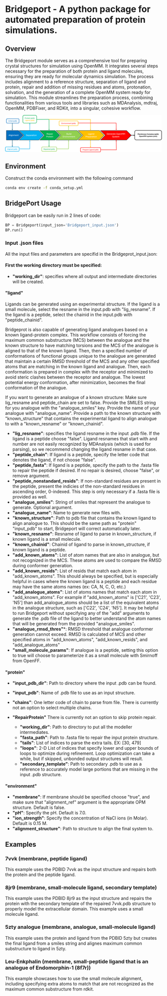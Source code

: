 # Bridgeport - A python package for automated preparation of protein simulations.
## Overview
The Bridgeport module serves as a comprehensive tool for preparing crystal structures for simulation using OpenMM. It integrates several steps necessary for the preparation of both protein and ligand molecules, ensuring they are ready for molecular dynamics simulation. The process includes alignment to a reference structure, separation of ligand and protein, repair and addition of missing residues and atoms, protonation, solvation, and the generation of a complete OpenMM system ready for simulation. This module streamlines the preparation process, combining functionalities from various tools and libraries such as MDAnalysis, mdtraj, OpenMM, PDBFixer, and RDKit, into a singular, cohesive workflow.

![alt text](https://github.com/CCBatIIT/Bridgeport/blob/main/Bridgeport_Flowchart.png)

## Environment
Construct the conda environment with the following command
```bash
conda env create -f conda_setup.yml
```

## BridgePort Usage 
Bridgeport can be easily run in 2 lines of code:

```python
BP = Bridgeport(input_json='Bridgeport_input.json')
BP.run()
```

### Input .json files
All the input files and parameters are specifid in the Bridgeprot_input.json:

#### First the working directory must be specified:
- **"working_dir"**: specifies where all output and intermediate directories will be created.

#### "ligand"
Ligands can be generated using an experimental structure. If the ligand is a small molecule, select the resname in the input.pdb with "lig_resname". If the ligand is a peptide, select the chainid in the input.pdb with "peptide_chainid". 

Bridgeprot is also capable of generating ligand analogues based on a known ligand-protein complex. This workflow consists of forcing the maximum common substructure (MCS) between the analogue and the known structure to have matching torsions and the MCS of the analogue is aligned to that of the known ligand. Then, then a specified number of conformations of functional groups unique to the analogue are generated that maintain a certain RMSD threshold of the MCS and any other specified atoms that are matching in the known ligand and analogue. Then, each conformation is prepared in complex with the receptor and minimized to avoid steric clashes between the receptor and analogue. The lowest potential energy conformation, after minimization, becomes the final conformation of the analogue. 

If you want to generate an analogue of a known structure: Make sure lig_resname and peptide_chain are set to false. Provide the SMILES string for you analogue with the "analogue_smiles" key. Provide the name of your analogue with "analogue_name". Provide a path to the known structure with "known_structure" that contains the experimental ligand to align analogue to with a "known_resname" or "known_chainid". 

- **"lig_resname"**: specifies the ligand resname in the input .pdb file. If the ligand is a peptide choose "false". Ligand resnames that start with and number are not easily recognized by MDAnalysis (which is used for parsing), so we recommend changing the ligand resname in that case.
- **"peptide_chain"**: If ligand is a peptide, specify the letter code that denotes the ligand, if not choose "false".
- **"peptide_fasta"**: If ligand is a peptide, specify the path to the .fasta file to repair the peptide if desired. If no repair is desired, choose "false", or remove argument.
- **"peptide_nonstandard_resids"**: If non-standard residues are present in the peptide, present the indicies of the non-standard residues in ascending order, 0-indexed. This step is only necessary if a .fasta file is provided as well. 
- **"analogue_smiles"**: String of smiles that represent the analogue to generate. Optional argument.
- **"analogue_name"**: Name to generate new files with. 
- **"known_structure"**: Path to pdb file that contains the known ligand to align analogue to. This should be the same path as "protein" "input_pdb" to start, Bridgeport will correct automatically later. 
- **"known_resname"**:  Resname of ligand to parse in known_structure, if known ligand is a small molecule.
- **"known_chainid"**: Chainid of ligand to parse in known_structure, if known ligand is a peptide.
- **"add_known_atoms"**: List of atom names that are also in analogue, but not recognized in the MCS. These atoms are used to compare the RMSD during conformer generation.
- **"add_known_resids"**: List of resids that match each atom in "add_known_atoms". This should always be specified, but is especially helpful in cases where the known ligand is a peptide and each residue may have the same atoms names (ex: CA, N, C, O, etc.)
- **"add_analogue_atoms"**: List of atoms names that match each atom in "add_known_atoms". For example if "add_known_atoms" is ['C21', 'C23', 'N5'] than add_analogue_atoms should be a list of the equivalent atoms in the analogue structure, such as ['C22', 'C24', 'N5']. It may be helpful to run Bridgeport without specifying any of the "add" arguments to generate the .pdb file of the ligand to better understand the atom names that will be generated from the provided "analogue_smiles". 
- **"analogue_rmsd_thres"***: RMSD threshold that analogue conformer generation cannot exceed. RMSD is calculated of MCS and other specified atoms in "add_known_atoms", "add_known_resids", and "add_analogue_atoms"
- **"small_molecule_params"**: If analogue is a peptide, setting this option to true will choose to parameterize it as a small molecule with Smirnoff from OpenFF. 

#### "protein"
- **"input_pdb_dir"**: Path to directory where the input .pdb can be found.
- **"input_pdb"**: Name of .pdb file to use as an input structure.
- **"chains"**: One letter code of chain to parse from file. There is currently not an option to select multiple chains. 

- **"RepairProtein"** There is currently not an option to skip protein repair.
    - **"working_dir"**: Path to directory to put all the modeller intermediates.
    - **"fasta_path"**: Path to .fasta file to repair the input protein structure.
    - **"tails"**: List of indices to parse the extra tails. EX: [30, 479]
    - **"loops"**: 2-D List of indices that specify lower and upper bounds of loops to optimize during refinement. Loop optimization can take a while, but if skipped, unbonded output structures will result. 
    - **"secondary_template"**: Path to secondary .pdb to use as a reference to accurately model large portions that are missing in the input .pdb structure. 

#### "environment" 
- **"membrane"**: If membrane should be specified choose "true", and make sure that "alignment_ref" argument is the appropriate OPM structure. Default is false. 
- **"pH"**: Specify the pH. Default is 7.0.
- **"ion_strength"**: Specify the concentration of NaCl ions (in Molar). Default is 0.15 M.
- **"alignment_structure"**: Path to structure to align the final system to.

## Examples
### 7vvk (membrane, peptide ligand)
This example uses the PDBID 7vvk as the input structure and repairs both the protein and the peptide ligand. 

### 8jr9 (membrane, small-molecule ligand, secondary template)
This example uses the PDBID 8jr9 as the input structure and repairs the protein with the secondary template of the repaired 7vvk.pdb structure to properly model the extracellular domain. This example uses a small molecule ligand. 
### 5zty analogue (membrane, analogue, small-molecule ligand)
This example uses the protein and ligand from the PDBID 5zty but creates the final ligand from a smiles string and alignes maximum common substructure to ligand in 5zty.

### Leu-Enkphalin (membrane, small-peptide ligand that is an analogue of Endomorphin-1 (8f7r))
This example showcases how to use the small molecule alignment, including specifying extra atoms to match that are not recognized as the maximum common substructure from rdkit. 
